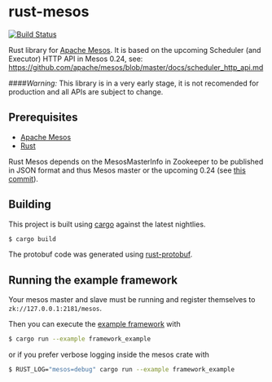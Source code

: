 # rust-mesos

[![Build Status](https://travis-ci.org/bonifaido/rust-mesos.png?branch=master)](https://travis-ci.org/bonifaido/rust-mesos)

Rust library for [Apache Mesos](http://mesos.apache.org).
It is based on the upcoming Scheduler (and Executor) HTTP API in Mesos 0.24, see: https://github.com/apache/mesos/blob/master/docs/scheduler_http_api.md

####*Warning:* This library is in a very early stage, it is not recomended for production and all APIs are subject to change.

## Prerequisites

- [Apache Mesos](http://mesos.apache.org)
- [Rust](http://rust-lang.org)
 
Rust Mesos depends on the MesosMasterInfo in Zookeeper to be published in JSON format and thus Mesos master or the upcoming 0.24 (see [this commit](https://github.com/apache/mesos/commit/18e1351b3c5c24f7f65be66ee56889a6378ba97f)).

## Building

This project is built using [cargo](http://doc.crates.io) against the latest nightlies.

```bash
$ cargo build
```

The protobuf code was generated using
[rust-protobuf](https://github.com/stepancheg/rust-protobuf).

## Running the example framework

Your mesos master and slave must be running and register themselves to `zk://127.0.0.1:2181/mesos`.

Then you can execute the [example framework](examples/framework_example.rs) with

```bash
$ cargo run --example framework_example
```

or if you prefer verbose logging inside the mesos crate with

```bash
$ RUST_LOG="mesos=debug" cargo run --example framework_example
```
